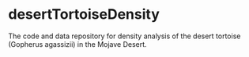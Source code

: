 # desertTortoiseDensity
The code and data repository for density analysis of the desert tortoise (Gopherus agassizii) in the Mojave Desert.

